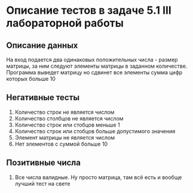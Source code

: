 # Описание тестов в задаче 5.1 III лабораторной работы
## Описание данных
На вход подается два одинаковых положительных числа - размер матрицы, за ним следуют элементы матрицы в заданном количестве. Программа выведет матрицу но сдвинет все элементы сумма цифр которых больше 10
## Негативные тесты
1. Количество строк не является числом
2. Количество столбцов не является числом
3. Количество строк или стобцов меньше 1
4. Количество строк или стобцов больше допустимого значения
5. Элемент матрицы не является числом
6. Нет элементов с суммой больше 10
## Позитивные числа
1. Все числа валидные. Ну просто матрица, там всё есть и вообще лучший тест на свете
